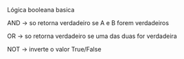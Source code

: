 Lógica booleana basica

AND -> so retorna verdadeiro se A e B forem verdadeiros

OR -> so retorna verdadeiro se uma das duas for verdadeira

NOT -> inverte o valor True/False 